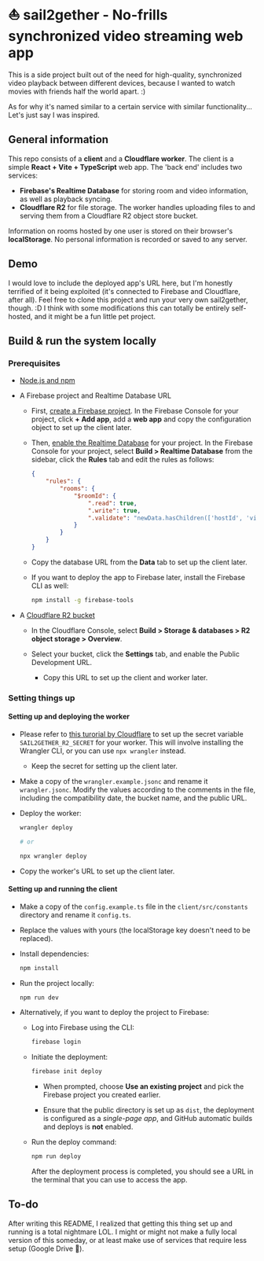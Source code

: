 # ⛵ sail2gether - No-frills synchronized video streaming web app

This is a side project built out of the need for high-quality, synchronized video playback between different devices, because I wanted to watch movies with friends half the world apart. :)

As for why it's named similar to a certain service with similar functionality... Let's just say I was inspired.

## General information

This repo consists of a **client** and a **Cloudflare worker**. The client is a simple **React + Vite + TypeScript** web app. The 'back end' includes two services:

-   **Firebase's Realtime Database** for storing room and video information, as well as playback syncing.
-   **Cloudflare R2** for file storage. The worker handles uploading files to and serving them from a Cloudflare R2 object store bucket.

Information on rooms hosted by one user is stored on their browser's **localStorage**. No personal information is recorded or saved to any server.

## Demo

I would love to include the deployed app's URL here, but I'm honestly terrified of it being exploited (it's connected to Firebase and Cloudflare, after all). Feel free to clone this project and run your very own sail2gether, though. :D I think with some modifications this can totally be entirely self-hosted, and it might be a fun little pet project.

## Build & run the system locally

### Prerequisites

-   [Node.js and npm](https://docs.npmjs.com/downloading-and-installing-node-js-and-npm)
-   A Firebase project and Realtime Database URL

    -   First, [create a Firebase project](https://support.google.com/appsheet/answer/10104995?hl=en). In the Firebase Console for your project, click **+ Add app**, add a **web app** and copy the configuration object to set up the client later.

    -   Then, [enable the Realtime Database](https://firebase.google.com/docs/database/web/start) for your project. In the Firebase Console for your project, select **Build > Realtime Database** from the sidebar, click the **Rules** tab and edit the rules as follows:
        ```json
        {
            "rules": {
                "rooms": {
                    "$roomId": {
                        ".read": true,
                        ".write": true,
                        ".validate": "newData.hasChildren(['hostId', 'videoUrl', 'isPlaying', 'currentTime', 'playbackRate'])"
                    }
                }
            }
        }
        ```
    -   Copy the database URL from the **Data** tab to set up the client later.
    -   If you want to deploy the app to Firebase later, install the Firebase CLI as well:
        ```bash
        npm install -g firebase-tools
        ```

-   A [Cloudflare R2 bucket](https://workers.cloudflare.com/product/r2?utm_medium=cpc&utm_source=google&utm_campaign=2023-q4-acq-gbl-developers-r2-ge-general-paygo_mlt_all_g_search_bg_exp__dev&utm_content=r2&gclsrc=aw.ds&gad_source=1&gad_campaignid=20580233211&gbraid=0AAAAADnzVeRF97J9w8Q8HM0_jv7f0ebrR&gclid=CjwKCAjwx-zHBhBhEiwA7Kjq60r4HxObyUTO6YIts7YrmnJiGcIJBjC7824dVk6TXji0XAbiGEeeyxoCbOwQAvD_BwE)

    -   In the Cloudflare Console, select **Build > Storage & databases > R2 object storage > Overview**.

    -   Select your bucket, click the **Settings** tab, and enable the Public Development URL.
        -   Copy this URL to set up the client and worker later.

### Setting things up

#### Setting up and deploying the worker

-   Please refer to [this turorial by Cloudflare](https://developers.cloudflare.com/workers/tutorials/upload-assets-with-r2/) to set up the secret variable `SAIL2GETHER_R2_SECRET` for your worker. This will involve installing the Wrangler CLI, or you can use `npx wrangler` instead.

    -   Keep the secret for setting up the client later.

-   Make a copy of the `wrangler.example.jsonc` and rename it `wrangler.jsonc`. Modify the values according to the comments in the file, including the compatibility date, the bucket name, and the public URL.

-   Deploy the worker:

    ```bash
    wrangler deploy

    # or

    npx wrangler deploy
    ```

-   Copy the worker's URL to set up the client later.

#### Setting up and running the client

-   Make a copy of the `config.example.ts` file in the `client/src/constants` directory and rename it `config.ts`.

-   Replace the values with yours (the localStorage key doesn't need to be replaced).

-   Install dependencies:
    ```bash
    npm install
    ```
-   Run the project locally:
    ```bash
    npm run dev
    ```
-   Alternatively, if you want to deploy the project to Firebase:

    -   Log into Firebase using the CLI:
        ```bash
        firebase login
        ```
    -   Initiate the deployment:

        ```bash
        firebase init deploy
        ```

        -   When prompted, choose **Use an existing project** and pick the Firebase project you created earlier.

        -   Ensure that the public directory is set up as `dist`, the deployment is configured as a _single-page app_, and GitHub automatic builds and deploys is **not** enabled.

    -   Run the deploy command:
        ```bash
        npm run deploy
        ```
        After the deployment process is completed, you should see a URL in the terminal that you can use to access the app.

## To-do

After writing this README, I realized that getting this thing set up and running is a total nightmare LOL. I might or might not make a fully local version of this someday, or at least make use of services that require less setup (Google Drive 👀).
